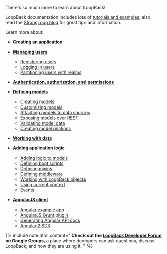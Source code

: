 
There's so much more to learn about LoopBack!  

LoopBack documentation includes lots of [tutorials and examples](Tutorials-and-examples); also read the [StrongLoop blog](http://strongloop.com/strongblog) for great tips and information.

Learn more about:

*   **[Creating an application](Creating-an-application)**
*   **[Managing users](Managing-users)**
    *   [Registering users](Registering-users)
    *   [Logging in users](Logging-in-users)
    *   [Partitioning users with realms](Partitioning-users-with-realms)
*   **[Authentication, authorization, and permissions](Authentication-authorization-and-permissions.html)**
*   **[Defining models](Defining-models)**
    *   [Creating models](Creating-models)
    *   [Customizing models](Customizing-models)
    *   [Attaching models to data sources](Attaching-models-to-data-sources)
    *   [Exposing models over REST](Exposing-models-over-REST)
    *   [Validating model data](Validating-model-data)
    *   [Creating model relations](Creating-model-relations)
*   **[Working with data](Working-with-data)**
*   **[Adding application logic](Adding-application-logic)**
    *   [Adding logic to models](Adding-logic-to-models)
    *   [Defining boot scripts](Defining-boot-scripts)
    *   [Defining mixins](Defining-mixins)
    *   [Defining middleware](Defining-middleware)
    *   [Working with LoopBack objects](Working-with-LoopBack-objects)
    *   [Using current context](Using-current-context)
    *   [Events](Events)

*   **[AngularJS client](Create-AngularJS-client.html)**
    *   [Angular example app](Angular-example-app)
    *   [AngularJS Grunt plugin](AngularJS-Grunt-plugin)
    *   [Generating Angular API docs](Generating-Angular-API-docs)
    *   [Angular 2 SDK](Angular-2-SDK)

{% include note.html content="
**Check out the [LoopBack Developer Forum](https://groups.google.com/forum/#!forum/loopbackjs) on Google Groups**, a place where devlopers can ask questions, discuss LoopBack, and how they are using it.
" %}
